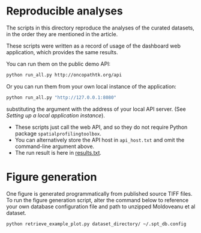 
# Reproducible analyses

The scripts in this directory reproduce the analyses of the curated datasets, in the order they are mentioned in the article.

These scripts were written as a record of usage of the dashboard web application, which provides the same results.

You can run them on the public demo API:

```sh
python run_all.py http://oncopathtk.org/api
```

Or you can run them from your own local instance of the application:

```sh
python run_all.py "http://127.0.0.1:8080"
```

substituting the argument with the address of your local API server. (See *Setting up a local application instance*).

- These scripts just call the web API, and so they do not require Python package `spatialprofilingtoolbox`.
- You can alternatively store the API host in `api_host.txt` and omit the command-line argument above.
- The run result is here in [results.txt](results.txt).

# Figure generation

One figure is generated programmatically from published source TIFF files.
To run the figure generation script, alter the command below to reference your own database configuration file and path to unzipped Moldoveanu et al dataset.

```bash
python retrieve_example_plot.py dataset_directory/ ~/.spt_db.config
```
